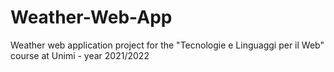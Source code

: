 # Weather-Web-App
Weather web application project for the "Tecnologie e Linguaggi per il Web" course at Unimi - year 2021/2022
